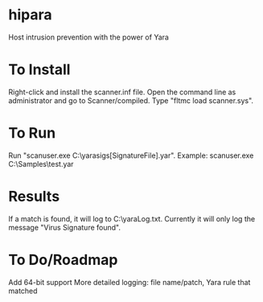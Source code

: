 hipara
======

Host intrusion prevention with the power of Yara

To Install
======
Right-click and install the scanner.inf file.
Open the command line as administrator and go to Scanner/compiled. Type "fltmc load scanner.sys". 

To Run
======
Run "scanuser.exe C:\yarasigs\[SignatureFile].yar". Example: scanuser.exe  C:\Samples\test.yar

Results
======
If a match is found, it will log to C:\yaraLog.txt. Currently it will only log the message "Virus Signature found".

To Do/Roadmap
======
Add 64-bit support
More detailed logging: file name/patch, Yara rule that matched